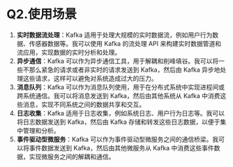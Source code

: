 # Q2.使用场景

1. **实时数据流处理**：Kafka 适用于处理大规模的实时数据流，例如用户行为数据、传感器数据等。我可以使用 Kafka 的流处理 API 来构建实时数据管道和流应用，实现数据的实时分析和处理。
2. **异步通信**：Kafka 可以作为异步通信工具，用于解耦和削峰填谷。我可以将一些不那么紧急的请求或者非实时的请求发送到 Kafka，然后由 Kafka 异步地处理这些请求，这样可以避免对系统造成过大的压力。
3. **消息队列**：Kafka 可以作为消息队列使用，用于在分布式系统中实现进程间或跨系统通信。我可以将消息发送到 Kafka，然后由其他系统从 Kafka 中消费这些消息，实现不同系统之间的数据共享和交互。
4. **日志收集**：Kafka 适用于日志收集，例如系统日志、用户行为日志等。我可以将日志数据发送到 Kafka，然后由 Kafka 存储和转发这些日志数据，以便于集中管理和分析。
5. **事件驱动型微服务**：Kafka 可以作为事件驱动型微服务之间的通信桥梁。我可以将事件数据发送到 Kafka，然后由其他微服务从 Kafka 中消费这些事件数据，实现微服务之间的解耦和通信。

